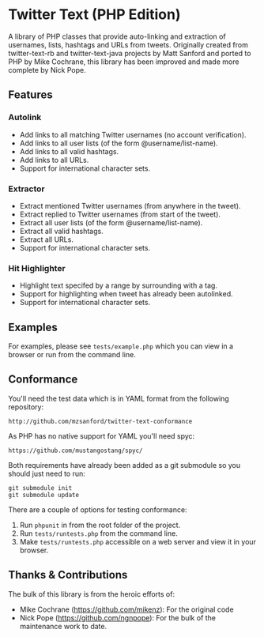 # Twitter Text (PHP Edition) #

A library of PHP classes that provide auto-linking and extraction of usernames,
lists, hashtags and URLs from tweets.  Originally created from twitter-text-rb
and twitter-text-java projects by Matt Sanford and ported to PHP by Mike
Cochrane, this library has been improved and made more complete by Nick Pope.

## Features ##

### Autolink ##

 - Add links to all matching Twitter usernames (no account verification).
 - Add links to all user lists (of the form @username/list-name).
 - Add links to all valid hashtags.
 - Add links to all URLs.
 - Support for international character sets.

### Extractor ###

 - Extract mentioned Twitter usernames (from anywhere in the tweet).
 - Extract replied to Twitter usernames (from start of the tweet).
 - Extract all user lists (of the form @username/list-name).
 - Extract all valid hashtags.
 - Extract all URLs.
 - Support for international character sets.

### Hit Highlighter ###

 - Highlight text specifed by a range by surrounding with a tag.
 - Support for highlighting when tweet has already been autolinked.
 - Support for international character sets.

## Examples ##

For examples, please see `tests/example.php` which you can view in a browser or
run from the command line.

## Conformance ##

You'll need the test data which is in YAML format from the following
repository:

    http://github.com/mzsanford/twitter-text-conformance
    
As PHP has no native support for YAML you'll need spyc:

    https://github.com/mustangostang/spyc/

Both requirements have already been added as a git submodule so you should just need to run:

    git submodule init
    git submodule update

There are a couple of options for testing conformance:

1. Run `phpunit` in from the root folder of the project.
2. Run `tests/runtests.php` from the command line.
3. Make `tests/runtests.php` accessible on a web server and view it in your
   browser.

## Thanks & Contributions ##

The bulk of this library is from the heroic efforts of:

 - Mike Cochrane (https://github.com/mikenz): For the original code
 - Nick Pope (https://github.com/ngnpope): For the bulk of the maintenance work to date.
